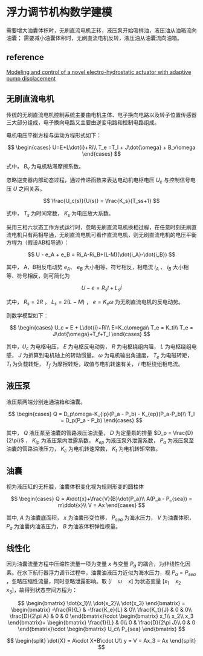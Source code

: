 # 浮力调节机构数学建模

需要增大油囊体积时，无刷直流电机正转，液压泵开始吸排油，液压油从油箱流向油囊；
需要减小油囊体积时，无刷直流电机反转，液压油从油囊流向油箱。

## reference

[Modeling and control of a novel electro-hydrostatic actuator with adaptive pump displacement](https://www.sciencedirect.com/science/article/pii/S100093611830205X)

## 无刷直流电机

传统的无刷直流电机控制系统主要由电机主体、电子换向电路以及转子位置传感器三大部分组成，电子换向电路又主要由逆变电路和控制电路组成。

电机电压平衡方程与运动方程形式如下：

$$
\begin{cases}
    U=E+L\dot{i}+Ri\\
    T_e =T_l + J\dot{\omega} + B_v\omega
\end{cases}
$$

式中， $B_v$ 为电机粘滞摩擦系数。

忽略逆变器内部动态过程，通过传递函数来表达电动机电枢电压 $U_c$ 与控制信号电压 $U$ 之间关系。

$$
\frac{U_c(s)}{U(s)} = \frac{K_s}{T_ss+1}
$$

式中， $T_s$ 为时间常数， $K_s$ 为电压放大系数。 

采用三相六状态工作方式运行时，忽略无刷直流电机换相过程，在任意时刻无刷直流电机只有两相导通，无刷直流电机可看作直流电机，则无刷直流电机的电压平衡方程为（假设AB相导通）：

$$
U - e_A + e_B = Ri_A-Ri_B+(L-M)(\dot{i_A}-\dot{i_B})
$$

其中， A、B相反电动势 $e_A$、 $e_B$ 大小相等、符号相反，相电流 $i_A$ 、 $i_B$ 大小相等、符号相反，则可简化为

$$
U-e = R_sI+L_s\dot{I}
$$

式中， $R_s=2R$ ， $L_s=2(L-M)$ ， $e=K_e\omega$ 为无刷直流电机的反电动势。

则数学模型如下：

$$
\begin{cases}
U_c = E + L\dot{i}+Ri\\
E=K_c\omega\\
T_e = K_ti\\
T_e = J\dot{\omega}+T_f+T_l
\end{cases}
$$

其中，$U_c$ 为电枢电压， $E$ 为电枢反电动势， $R$ 为电枢绕组内阻， $L$ 为电枢绕组电感， $J$ 为折算到电机轴上的转动惯量， $\omega$ 为电机输出角速度， $T_e$ 为电磁转矩， $T_l$ 为负载转矩， $T_f$ 为摩擦转矩，取值与电机转速有关， $i$ 电枢绕组相电流。

## 液压泵

液压泵两端分别连通油箱和油囊。

$$
\begin{cases}
    Q = D_p\omega-K_{ip}(P_a - P_b) - K_{ep}(P_a-P_b)\\
T_l = D_p(P_a - P_b)
\end{cases}
$$

其中， $Q$ 液压泵至油囊的管路液压油流量， $D$ 为定量泵的排量 $D_p = \frac{D}{2\pi}$ ， $K_{ip}$ 为液压泵内泄露系数， $K_{ep}$ 为液压泵外泄露系数， $P_a$ 为液压泵至油囊的管路油液压力， $K_c$ 为电机转速常数， $K_t$ 为电机转矩常数。

## 油囊

视为液压缸的无杆腔，油囊体积变化视为规则形变的圆柱体

$$
\begin{cases}
    Q = A\dot{x}+\frac{V}{B}\dot{P_a}\\
    A(P_a - P_{sea}) = m\ddot{x}\\
    V = Ax
\end{cases}
$$

其中, $A$ 为油囊底面积， $x$ 为油囊形变位移， $P_{sea}$ 为海水压力， $V$ 为油囊体积， $P_a$ 为油囊内油液压力， $B$ 为油液体积弹性模量。

## 线性化

因为油囊流量方程中压缩性流量一项为变量 $x$ 与变量 $P_a$ 的耦合，为非线性化因素。在水下航行器浮力调节过程中，油囊油液压力近似为海水压力，视 $P_a = P_{sea}$ ，忽略压缩性流量，同时忽略泄露影响。取 $[i \quad \omega \quad x]$ 为状态变量 $[x_1 \quad x_2 \quad x_3 ]$，故得到状态空间方程为：

$$
\begin{bmatrix}
    \dot{x_1}\\
    \dot{x_2}\\
    \dot{x_3}
\end{bmatrix} =
\begin{bmatrix}
    -\frac{R}{L} & -\frac{K_e}{L} & 0\\
    \frac{K_t}{J} & 0 & 0\\
    \frac{D}{2\pi A} & 0 & 0
\end{bmatrix}\cdot
\begin{bmatrix}
    x_1\\
    x_2\\
    x_3
\end{bmatrix}+
\begin{bmatrix}
    \frac{1}{L} & 0\\
    0 & \frac{D}{2\pi J}\\
    0 & 0
\end{bmatrix}\cdot
\begin{bmatrix}
    U_c\\
    P_{sea}
\end{bmatrix}
$$

$$
\begin{split}
    \dot{X} = A\cdot X+B\cdot U\\
y  = V = Ax_3 = Ax
\end{split}
$$
